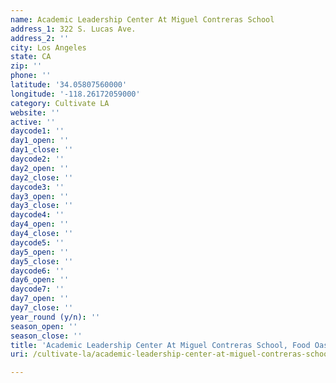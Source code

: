 ```yaml
---
name: Academic Leadership Center At Miguel Contreras School
address_1: 322 S. Lucas Ave.
address_2: ''
city: Los Angeles
state: CA
zip: ''
phone: ''
latitude: '34.05807560000'
longitude: '-118.26172059000'
category: Cultivate LA
website: ''
active: ''
daycode1: ''
day1_open: ''
day1_close: ''
daycode2: ''
day2_open: ''
day2_close: ''
daycode3: ''
day3_open: ''
day3_close: ''
daycode4: ''
day4_open: ''
day4_close: ''
daycode5: ''
day5_open: ''
day5_close: ''
daycode6: ''
day6_open: ''
daycode7: ''
day7_open: ''
day7_close: ''
year_round (y/n): ''
season_open: ''
season_close: ''
title: 'Academic Leadership Center At Miguel Contreras School, Food Oasis Los Angeles'
uri: /cultivate-la/academic-leadership-center-at-miguel-contreras-school/

---
```

